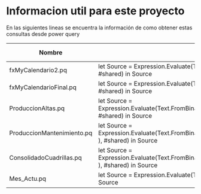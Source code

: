 # Informacion util para este proyecto

En las siguientes lineas se encuentra la información de como obtener estas consultas desde power query

| Nombre | Consulta | Util Extra |
|---|---|---|
|fxMyCalendario2.pq|let Source = Expression.Evaluate(Text.FromBinary(Web.Contents("https://raw.githubusercontent.com/MacGyLiteyca/MundoQuery/main/Movi/fxMyCalendario2.pq")), #shared) in Source| Algo mas|
|fxMyCalendarioFinal.pq|let Source = Expression.Evaluate(Text.FromBinary(Web.Contents("https://raw.githubusercontent.com/MacGyLiteyca/MundoQuery/main/Movi/fxMyCalendarioFinal.pq") ), #shared) in Source||
|ProduccionAltas.pq|let Source = Expression.Evaluate(Text.FromBinary(Web.Contents("https://raw.githubusercontent.com/MacGyLiteyca/MundoQuery/main/Movi/Produccion/ProduccionAltas.pq") ), #shared) in Source||
|ProduccionMantenimiento.pq|let Source = Expression.Evaluate(Text.FromBinary(Web.Contents("https://raw.githubusercontent.com/MacGyLiteyca/MundoQuery/main/Movi/Produccion/ProduccionMantenimiento.pq") ), #shared) in Source||
|ConsolidadoCuadrillas.pq|let Source = Expression.Evaluate(Text.FromBinary(Web.Contents("https://raw.githubusercontent.com/MacGyLiteyca/MundoQuery/main/Movi/Produccion/ProduccionMantenimiento.pq") ), #shared) in Source||
|Mes_Actu.pq|let Source = Expression.Evaluate(Text.FromBinary(Web.Contents("https://raw.githubusercontent.com/MacGyLiteyca/MundoQuery/main/Movi/Mes_Actu.pq") ), #shared) in Source||
